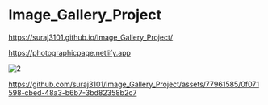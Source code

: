 # Image_Gallery_Project

https://suraj3101.github.io/Image_Gallery_Project/

https://photographicpage.netlify.app

![2](https://github.com/suraj3101/Image_Gallery_Project/assets/77961585/f464cfe9-d4fb-48ff-89e6-581de94679f8)


https://github.com/suraj3101/Image_Gallery_Project/assets/77961585/0f071598-cbed-48a3-b6b7-3bd82358b2c7

